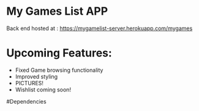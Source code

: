 # My Games List APP
Back end hosted at : https://mygamelist-server.herokuapp.com/mygames

# Upcoming Features:

- Fixed Game browsing functionality
- Improved styling
- PICTURES!
- Wishlist coming soon! 

#Dependencies